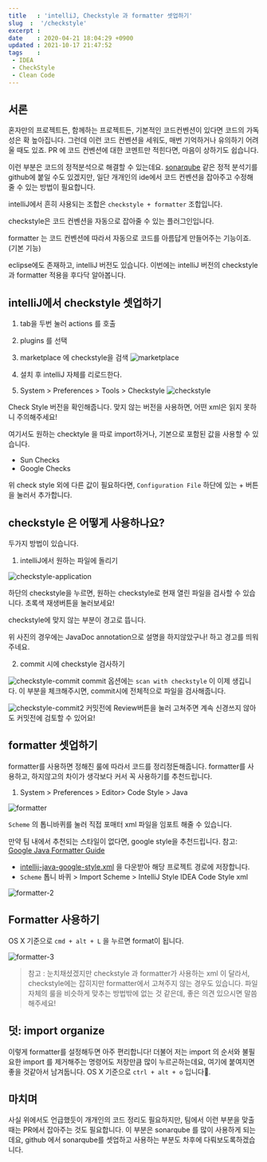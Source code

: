 ```yaml
---
title   : 'intelliJ, Checkstyle 과 formatter 셋업하기' 
slug  :  '/checkstyle'
excerpt : 
date    : 2020-04-21 18:04:29 +0900
updated : 2021-10-17 21:47:52
tags    : 
 - IDEA
 - CheckStyle
 - Clean Code
---
```


## 서론
혼자만의 프로젝트든, 함께하는 프로젝트든, 기본적인 코드컨벤션이 있다면 코드의 가독성은 확 높아집니다. 
그런데 이런 코드 컨벤션을 세워도, 매번 기억하거나 유의하기 어려울 때도 있죠. 
PR 에 코드 컨벤션에 대한 코멘트만 적힌다면, 마음이 상하기도 쉽습니다. 

이런 부분은 코드의 정적분석으로 해결할 수 있는데요.
[sonarqube](https://docs.sonarqube.org/latest/) 같은 정적 분석기를 github에 붙일 수도 있겠지만, 
일단 개개인의 ide에서 코드 컨벤션을 잡아주고 수정해줄 수 있는 방법이 필요합니다. 

intelliJ에서 흔히 사용되는 조합은 `checkstyle + formatter` 조합입니다.

checkstyle은 코드 컨벤션을 자동으로 잡아줄 수 있는 플러그인입니다. 

formatter 는 코드 컨벤션에 따라서 자동으로 코드를 아름답게 만들어주는 기능이죠. (기본 기능)

eclipse에도 존재하고, intelliJ 버전도 있습니다. 이번에는 intelliJ 버전의 checkstyle과 formatter 적용을 후다닥 알아봅니다.

## intelliJ에서 checkstyle 셋업하기

1. tab을 두번 눌러 actions 를 호출 

2. plugins 를 선택 
   
3. marketplace 에 checkstyle을 검색
![marketplace](./1.png)
4. 설치 후 intelliJ 자체를 리로드한다. 
   
5. System > Preferences > Tools > Checkstyle 
![checkstyle](./2.png)

Check Style 버전을 확인해줍니다. 
맞지 않는 버전을 사용하면, 어떤 xml은 읽지 못하니 주의해주세요!

여기서도 원하는 checktyle 을 따로 import하거나, 기본으로 포함된 값을 사용할 수 있습니다. 

- Sun Checks
- Google Checks

위 check style 외에 다른 값이 필요하다면, `Configuration File` 하단에 있는 + 버튼을 눌러서 추가합니다.

## checkstyle 은 어떻게 사용하나요? 

두가지 방법이 있습니다. 

1. intelliJ에서 원하는 파일에 돌리기 

![checkstyle-application](./6.png)

하단의 checkstyle을 누르면, 원하는 checkstyle로 현재 열린 파일을 검사할 수 있습니다. 
초록색 재생버튼을 눌러보세요!

checkstyle에 맞지 않는 부분이 경고로 뜹니다. 

위 사진의 경우에는 JavaDoc annotation으로 설명을 하지않았구나! 하고 경고를 띄워주네요.

2. commit 시에 checkstyle 검사하기

![checkstyle-commit](./7.png)
commit 옵션에는 `scan with checkstyle` 이 이제 생깁니다. 
이 부분을 체크해주시면, commit시에 전체적으로 파일을 검사해줍니다. 

![checkstyle-commit2](./8.png)
커밋전에 Review버튼을 눌러 고쳐주면 계속 신경쓰지 않아도 커밋전에 검토할 수 있어요! 

## formatter 셋업하기 

formatter를 사용하면 정해진 룰에 따라서 코드를 정리정돈해줍니다. 
formatter를 사용하고, 하지않고의 차이가 생각보다 커서 꼭 사용하기를 추천드립니다. 


1. System > Preferences > Editor> Code Style > Java

![formatter](./3.png)

`Scheme` 의 톱니바퀴를 눌러 직접 포매터 xml 파일을 임포트 해줄 수 있습니다. 

만약 팀 내에서 추천되는 스타일이 없다면, google style을 추천드립니다. 
참고: [Google Java Formatter Guide](https://google.github.io/styleguide/javaguide.html)

- [intellij-java-google-style.xml](https://raw.githubusercontent.com/google/styleguide/gh-pages/intellij-java-google-style.xml) 을 다운받아 해당 프로젝트 경로에 저장합니다.
- `Scheme` 톱니 바퀴 > Import Scheme > IntelliJ Style IDEA Code Style xml 

![formatter-2](./4.png)



## Formatter 사용하기 

OS X 기준으로 `cmd + alt + L` 을 누르면 format이 됩니다. 

![formatter-3](./5.png)

> 참고 : 눈치채셨겠지만 checkstyle 과 formatter가 사용하는 xml 이 달라서, checkstyle에는 잡히지만 formatter에서 고쳐주지 않는 경우도 있습니다. 
> 파일 자체의 룰을 비슷하게 맞추는 방법밖에 없는 것 같은데, 좋은 의견 있으시면 말씀해주세요! 




## 덧: import organize 

이렇게 formatter를 설정해두면 아주 편리합니다! 
더불어 저는 import 의 순서와 불필요한 import 를 제거해주는 명령어도 저장만큼 많이 누르곤하는데요,
여기에 붙여지면 좋을 것같아서 남겨둡니다. OS X 기준으로 `ctrl + alt + o` 입니다. 

## 마치며

사실 위에서도 언급했듯이 개개인의 코드 정리도 필요하지만, 팀에서 이런 부분을 맞출 때는 PR에서 잡아주는 것도 필요합니다. 
이 부분은 sonarqube 를 많이 사용하게 되는데요, 
github 에서 sonarqube를 셋업하고 사용하는 부분도 차후에 다뤄보도록하겠습니다. 